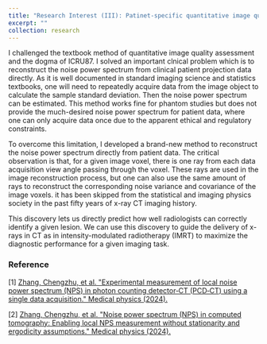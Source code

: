 ```yaml
---
title: "Research Interest (III): Patinet-specific quantitative image quality assessment"
excerpt: ""
collection: research
---
```


I challenged the textbook method of quantitative image quality assessment and the dogma of ICRU87. I solved an important clnical problem which is to reconstruct the noise power spectrum from clinical patient projection data directly. As it is well documented in standard imaging science and statistics textbooks, one will need to repeatedly acquire data from the image object to calculate the sample standard deviation. Then the noise power spectrum can be estimated. This method works fine for phantom studies but does not provide the much-desired noise power spectrum for patient data, where one can only acquire data once due to the apparent ethical and regulatory constraints.

To overcome this limitation, I developed a brand-new method to reconstruct the noise power spectrum directly from patient data. The critical observation is that, for a given image voxel, there is one ray from each data acquisition view angle passing through the voxel. These rays are used in the image reconstruction process, but one can also use the same amount of rays to reconstruct the corresponding noise variance and covariance of the image voxels. it has been skipped from the statistical and imaging physics society in the past fifty years of x-ray CT imaging history. 

This discovery lets us directly predict how well radiologists can correctly identify a given lesion. We can use this discovery to guide the delivery of x-rays in CT as in intensity-modulated radiotherapy (IMRT) to maximize the diagnostic performance for a given imaging task.

### Reference
[1] [Zhang, Chengzhu, et al. "Experimental measurement of local noise power spectrum (NPS) in photon counting detector‐CT (PCD‐CT) using a single data acquisition." Medical physics (2024).](/_publication/2024-SingleNPS-4.md)

[2] [Zhang, Chengzhu, et al. "Noise power spectrum (NPS) in computed tomography: Enabling local NPS measurement without stationarity and ergodicity assumptions." Medical physics (2024).](/_publication/2024-LocalNPS-5.md)